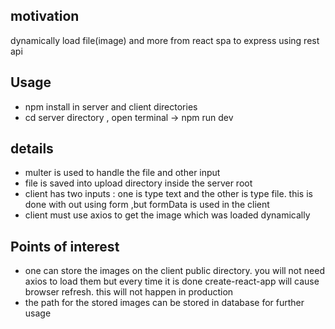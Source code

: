 <h2>motivation</h2>
dynamically load file(image) and more from react spa to express using rest api

<h2>Usage</h2>
<ul>
<li>npm install in server and client directories</li>
<li>cd server directory , open terminal -> npm run dev</li>
</ul>

<h2>details</h2>
<ul>
<li>multer is used to handle the file and other input</li>
<li>file is saved into upload directory inside the  server root</li>
<li>client has two inputs : one is type text and the other is type file. this is done with out using form ,but formData is used in the client</li>
<li>client must use axios to get the image which was loaded dynamically</li>
</ul>


<h2>Points of interest</h2>
<ul>
<li>one can store the images on the client public directory. you will not need axios to load them but every time it is done create-react-app will cause browser refresh. this will not happen in production</li>
<li>the path for the stored images can be stored in database for further usage</li>
</ul>
